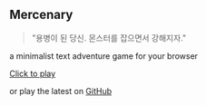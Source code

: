 ## Mercenary

> "용병이 된 당신. 몬스터를 잡으면서 강해지자."

a minimalist text adventure game for your browser

[Click to play]()

or play the latest on [GitHub]()
